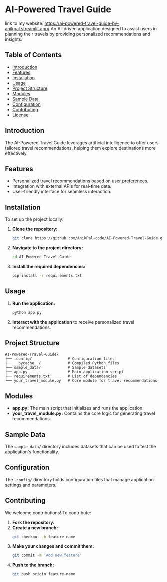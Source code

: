 # AI-Powered Travel Guide 
link to my website: https://ai-powered-travel-guide-by-anikpal.streamlit.app/
An AI-driven application designed to assist users in planning their travels by providing personalized recommendations and insights.

## Table of Contents

- [Introduction](#introduction)
- [Features](#features)
- [Installation](#installation)
- [Usage](#usage)
- [Project Structure](#project-structure)
- [Modules](#modules)
- [Sample Data](#sample-data)
- [Configuration](#configuration)
- [Contributing](#contributing)
- [License](#license)

## Introduction

The AI-Powered Travel Guide leverages artificial intelligence to offer users tailored travel recommendations, helping them explore destinations more effectively.

## Features

- Personalized travel recommendations based on user preferences.
- Integration with external APIs for real-time data.
- User-friendly interface for seamless interaction.

## Installation

To set up the project locally:

1. **Clone the repository:**
   ```bash
   git clone https://github.com/AnikPal-code/AI-Powered-Travel-Guide.git
   ```
2. **Navigate to the project directory:**
   ```bash
   cd AI-Powered-Travel-Guide
   ```
3. **Install the required dependencies:**
   ```bash
   pip install -r requirements.txt
   ```

## Usage

1. **Run the application:**
   ```bash
   python app.py
   ```
2. **Interact with the application** to receive personalized travel recommendations.

## Project Structure

```
AI-Powered-Travel-Guide/
├── .config/                # Configuration files
├── __pycache__/            # Compiled Python files
├── sample_data/            # Sample datasets
├── app.py                  # Main application script
├── requirements.txt        # List of dependencies
└── your_travel_module.py   # Core module for travel recommendations
```

## Modules

- **app.py:** The main script that initializes and runs the application.
- **your_travel_module.py:** Contains the core logic for generating travel recommendations.

## Sample Data

The `sample_data/` directory includes datasets that can be used to test the application's functionality.

## Configuration

The `.config/` directory holds configuration files that manage application settings and parameters.

## Contributing

We welcome contributions! To contribute:

1. **Fork the repository.**
2. **Create a new branch:**
   ```bash
   git checkout -b feature-name
   ```
3. **Make your changes and commit them:**
   ```bash
   git commit -m 'Add new feature'
   ```
4. **Push to the branch:**
   ```bash
   git push origin feature-name
   ```



